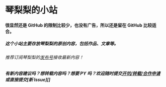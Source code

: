 # 琴梨梨的小站  
#### 很显然还是 GitHub 的限制比较少，也没有广告，所以还是留在 GitHub 比较适合。  
##### 这个小站主要存放琴梨梨的原创内容，包括作品、文章等。  
###### 推荐订阅琴梨梨的[发布号][]接收最新内容！  
##### 有新内容建议吗？想转载内容吗？想要 PY 吗？欢迎随时提交[开坑/转载/合作申请][]或直接提交[新 Issue][]  













[发布号]: https://t.me/qinlilibeta
[开坑/转载/合作申请]: https://h5.scene.yqh5.cn/s/JqtSctjp
[新Issue]: https://github.com/qinlili23333/QinliliArticles/issues
